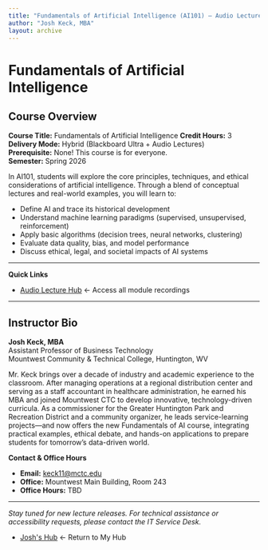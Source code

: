 ```yaml
---
title: "Fundamentals of Artificial Intelligence (AI101) — Audio Lecture Hub"
author: "Josh Keck, MBA"
layout: archive
---
```


# Fundamentals of Artificial Intelligence

## Course Overview

**Course Title:** Fundamentals of Artificial Intelligence 
**Credit Hours:** 3  
**Delivery Mode:** Hybrid (Blackboard Ultra + Audio Lectures)  
**Prerequisite:** None! This course is for everyone.    
**Semester:** Spring 2026

In AI101, students will explore the core principles, techniques, and ethical considerations of artificial intelligence. Through a blend of conceptual lectures and real-world examples, you will learn to:

- Define AI and trace its historical development  
- Understand machine learning paradigms (supervised, unsupervised, reinforcement)  
- Apply basic algorithms (decision trees, neural networks, clustering)  
- Evaluate data quality, bias, and model performance  
- Discuss ethical, legal, and societal impacts of AI systems  

---

**Quick Links**

- [Audio Lecture Hub](../ai101/playlist) ← Access all module recordings


---

## Instructor Bio

**Josh Keck, MBA**  
Assistant Professor of Business Technology  
Mountwest Community & Technical College, Huntington, WV  

Mr. Keck brings over a decade of industry and academic experience to the classroom. After managing operations at a regional distribution center and serving as a staff accountant in healthcare administration, he earned his MBA and joined Mountwest CTC to develop innovative, technology-driven curricula. As a commissioner for the Greater Huntington Park and Recreation District and a community organizer, he leads service-learning projects—and now offers the new Fundamentals of AI course, integrating practical examples, ethical debate, and hands-on applications to prepare students for tomorrow’s data-driven world.

**Contact & Office Hours**  
- **Email:** keck11@mctc.edu  
- **Office:** Mountwest Main Building, Room 243  
- **Office Hours:** TBD

---

*Stay tuned for new lecture releases. For technical assistance or accessibility requests, please contact the IT Service Desk.*  

- [Josh's Hub](../../index) ← Return to My Hub